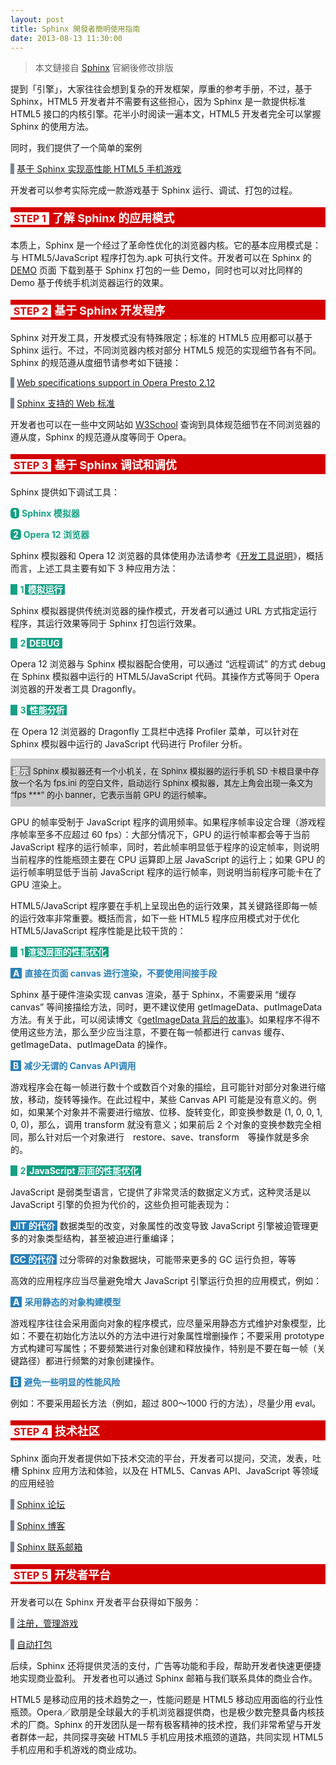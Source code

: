 ```yaml
---
layout: post
title: Sphinx 開發者簡明使用指南
date: 2013-08-13 11:30:00
---
```


> 本文鏈接自 [Sphinx](http://technommy.github.io/2013/08/13/sphinx-developer-guide/) 官網後修改排版

<p>提到「引擎」，大家往往会想到复杂的开发框架，厚重的参考手册，不过，基于 Sphinx，HTML5 开发者并不需要有这些担心，因为 Sphinx 是一款提供标准 HTML5 接口的内核引擎。花半小时阅读一遍本文，HTML5 开发者完全可以掌握 Sphinx 的使用方法。</p>
<p>同时，我们提供了一个简单的案例</p>

<p><b style="background-color: #798796; padding-right: 3px;">&nbsp;</b>&nbsp;<a href="http://sphinx.oupeng.com/sphinxsample" target="_blank">基于 Sphinx 实现高性能 HTML5 手机游戏</a></p>

<p>开发者可以参考实际完成一款游戏基于 Sphinx 运行、调试、打包的过程。</p>

<p style="background-color: #d40000; color: #ffffff; font-size: 18px; padding-top: 3px; padding-bottom: 3px;"><b style="background-color: #ffffff; color: #d40000; padding-left: 5px; padding-right: 5px; font-size: 16px;">STEP 1</b>&nbsp;<b>了解 Sphinx 的应用模式</b></p>

<p>本质上，Sphinx 是一个经过了革命性优化的浏览器内核。它的基本应用模式是：与 HTML5/JavaScript 程序打包为.apk 可执行文件。开发者可以在 Sphinx 的 <a href="http://sphinx.oupeng.com/demo" target="_blank">DEMO</a> 页面 下载到基于 Sphinx 打包的一些 Demo，同时也可以对比同样的 Demo 基于传统手机浏览器运行的效果。</p>

<p style="background-color: #d40000; color: #ffffff; font-size: 18px; padding-top: 3px; padding-bottom: 3px;"><b style="background-color: #ffffff; color: #d40000; padding-left: 5px; padding-right: 5px; font-size: 16px;">STEP 2</b>&nbsp;<b>基于 Sphinx 开发程序</b></p>

<p>Sphinx 对开发工具，开发模式没有特殊限定；标准的 HTML5 应用都可以基于 Sphinx 运行。不过，不同浏览器内核对部分 HTML5 规范的实现细节各有不同。Sphinx 的规范遵从度细节请参考如下链接：</p>

<p><b style="background-color: #798796; padding-right: 3px;">&nbsp;</b>&nbsp;<a href="http://sphinx.oupeng.com/sphinxsample" target="_blank">Web specifications support in Opera Presto 2.12</a></p>
<p><b style="background-color: #798796; padding-right: 3px;">&nbsp;</b>&nbsp;<a href="http://sphinx.oupeng.com/sphinxsample" target="_blank">Sphinx 支持的 Web 标准</a></p>

<p>开发者也可以在一些中文网站如 <a href="http://www.w3school.com.cn/" target="_blank">W3School</a> 查询到具体规范细节在不同浏览器的遵从度，Sphinx 的规范遵从度等同于 Opera。</p>

<p style="background-color: #d40000; color: #ffffff; font-size: 18px; padding-top: 3px; padding-bottom: 3px;"><b style="background-color: #ffffff; color: #d40000; padding-left: 5px; padding-right: 5px; font-size: 16px;">STEP 3</b>&nbsp;<b>基于 Sphinx 调试和调优</b></p>

<p>Sphinx 提供如下调试工具：</p>

<p><b style="background-color: #16a085; color: #ffffff; padding-right: 4px; padding-left: 4px; border-radius: 5px;">1</b><b style="color: #16a085; padding-left: 4px; padding-right: 4px;">Sphinx 模拟器</b></p>

<p><b style="background-color: #16a085; color: #ffffff; padding-right: 4px; padding-left: 4px; border-radius: 5px;">2</b><b style="color: #16a085; padding-left: 4px; padding-right: 4px;">Opera 12 浏览器</b></p>

<p>Sphinx 模拟器和 Opera 12 浏览器的具体使用办法请参考《<a href="http://sphinx.oupeng.com/developer-guide" target="_blank">开发工具说明</a>》，概括而言，上述工具主要有如下 3 种应用方法：</p>

<p><b style="background-color: #16a085; color: #16a085; padding-right: 2px;">0</b>&nbsp;<b style="color: #16a085; padding-right: 2px;">1</b><b style="background-color: #16a085; color: #ffffff; padding-left: 4px; padding-right: 4px;">模拟运行</b></p>

<p>Sphinx 模拟器提供传统浏览器的操作模式，开发者可以通过 URL 方式指定运行程序，其运行效果等同于 Sphinx 打包运行效果。</p>

<p><b style="background-color: #16a085; color: #16a085; padding-right: 2px;">0</b>&nbsp;<b style="color: #16a085; padding-right: 2px;">2</b><b style="background-color: #16a085; color: #ffffff; padding-left: 4px; padding-right: 4px;">DEBUG</b></p>

<p>Opera 12 浏览器与 Sphinx 模拟器配合使用，可以通过 “远程调试” 的方式 debug 在 Sphinx 模拟器中运行的 HTML5/JavaScript 代码。其操作方式等同于 Opera 浏览器的开发者工具 Dragonfly。</p>

<p><b style="background-color: #16a085; color: #16a085; padding-right: 2px;">0</b>&nbsp;<b style="color: #16a085; padding-right: 2px;">3</b><b style="background-color: #16a085; color: #ffffff; padding-left: 4px; padding-right: 4px;">性能分析</b></p>

<p>在 Opera 12 浏览器的 Dragonfly 工具栏中选择 Profiler 菜单，可以针对在 Sphinx 模拟器中运行的 JavaScript 代码进行 Profiler 分析。</p>

<p style="background-color: #cccccc; font-size: 13px; padding-bottom: 10px; padding-top: 10px;"><b style="background-color: #898989; color: #ffffff; padding-left: 3px; padding-right: 3px; border-radius: 2px;">提示</b>&nbsp;Sphinx 模拟器还有一个小机关，在 Sphinx 模拟器的运行手机 SD 卡根目录中存放一个名为 fps.ini 的空白文件，启动运行 Sphinx 模拟器，其左上角会出现一条文为 “fps ***” 的小 banner，它表示当前 GPU 的运行帧率。</p>

<p>GPU 的帧率受制于 JavaScript 程序的调用频率。如果程序帧率设定合理（游戏程序帧率至多不应超过 60 fps）：大部分情况下，GPU 的运行帧率都会等于当前 JavaScript 程序的运行帧率，同时，若此帧率明显低于程序的设定帧率，则说明当前程序的性能瓶颈主要在 CPU 运算即上层 JavaScript 的运行上；如果 GPU 的运行帧率明显低于当前 JavaScript 程序的运行帧率，则说明当前程序可能卡在了 GPU 渲染上。</p>

<p>HTML5/JavaScript 程序要在手机上呈现出色的运行效果，其关键路径即每一帧的运行效率非常重要。概括而言，如下一些 HTML5 程序应用模式对于优化 HTML5/JavaScript 程序性能是比较干货的：</p>

<p><b style="background-color: #16a085; color: #16a085; padding-right: 2px;">0</b>&nbsp;<b style="color: #16a085; padding-right: 2px;">1</b><b style="background-color: #16a085; color: #ffffff; padding-left: 4px; padding-right: 4px;">渲染层面的性能优化</b></p>

<p><b style="background-color: #2980b9; color: #ffffff; padding-left: 4px; padding-right: 4px;">A</b>&nbsp;<b style="color: #2980b9;">直接在页面 canvas 进行渲染，不要使用间接手段</b></p>

<p>Sphinx 基于硬件渲染实现 canvas 渲染，基于 Sphinx，不需要采用 “缓存 canvas” 等间接描绘方法，同时，更不建议使用 getImageData、putImageData 方法。有关于此，可以阅读博文《<a href="http://sphinx.oupeng.com/articles/the-stories-about-getimagedata-and-putimagedata" target="_blank">getImageData 背后的故事</a>》。如果程序不得不使用这些方法，那么至少应当注意，不要在每一帧都进行 canvas 缓存、getImageData、putImageData 的操作。</p>

<p><b style="background-color: #2980b9; color: #ffffff; padding-left: 4px; padding-right: 4px;">B</b>&nbsp;<b style="color: #2980b9;">减少无谓的 Canvas API调用</b></p>

<p>游戏程序会在每一帧进行数十个或数百个对象的描绘，且可能针对部分对象进行缩放，移动，旋转等操作。在此过程中，某些 Canvas API 可能是没有意义的。例如，如果某个对象并不需要进行缩放、位移、旋转变化，即变换参数是 (1, 0, 0, 1, 0, 0)，那么，调用 transform 就没有意义；如果前后 2 个对象的变换参数完全相同，那么针对后一个对象进行　restore、save、transform　等操作就是多余的。</p>

<p><b style="background-color: #16a085; color: #16a085; padding-right: 2px;">0</b>&nbsp;<b style="color: #16a085; padding-right: 2px;">2</b><b style="background-color: #16a085; color: #ffffff; padding-left: 4px; padding-right: 4px;">JavaScript 层面的性能优化</b></p>

<p>JavaScript 是弱类型语言，它提供了非常灵活的数据定义方式，这种灵活是以 JavaScript 引擎的负担为代价的，这些负担可能表现为：</p>

<p><b style="background-color: #2980b9; color: #ffffff; padding-left: 4px; padding-right: 4px;">JIT 的代价</b>&nbsp;数据类型的改变，对象属性的改变导致 JavaScript 引擎被迫管理更多的对象类型结构，甚至被迫进行重编译；</p>

<p><b style="background-color: #2980b9; color: #ffffff; padding-left: 4px; padding-right: 4px;">GC 的代价</b>&nbsp;过分零碎的对象数据块，可能带来更多的 GC 运行负担，等等</p>

<p>高效的应用程序应当尽量避免增大 JavaScript 引擎运行负担的应用模式，例如：</p>

<p><b style="background-color: #2980b9; color: #ffffff; padding-left: 4px; padding-right: 4px;">A</b>&nbsp;<b style="color: #2980b9;">采用静态的对象构建模型</b></p>

<p>游戏程序往往会采用面向对象的程序模式，应尽量采用静态方式维护对象模型，比如：不要在初始化方法以外的方法中进行对象属性增删操作；不要采用 prototype 方式构建可写属性；不要频繁进行对象创建和释放操作，特别是不要在每一帧（关键路径）都进行频繁的对象创建操作。</p>

<p><b style="background-color: #2980b9; color: #ffffff; padding-left: 4px; padding-right: 4px;">B</b>&nbsp;<b style="color: #2980b9;">避免一些明显的性能风险</b></p>

<p>例如：不要采用超长方法（例如，超过 800～1000 行的方法），尽量少用 eval。</p></p>

<p style="background-color: #d40000; color: #ffffff; font-size: 18px; padding-top: 3px; padding-bottom: 3px;"><b style="background-color: #ffffff; color: #d40000; padding-left: 5px; padding-right: 5px; font-size: 16px;">STEP 4</b>&nbsp;<b>技术社区</b></p>

<p>Sphinx 面向开发者提供如下技术交流的平台，开发者可以提问，交流，发表，吐槽 Sphinx 应用方法和体验，以及在 HTML5、Canvas API、JavaScript 等领域的应用经验</p>

<p><b style="background-color: #798796; padding-right: 3px;">&nbsp;</b>&nbsp;<a href="http://sphinx.oupeng.com/sphinxsample" target="_blank">Sphinx 论坛</a></p>

<p><b style="background-color: #798796; padding-right: 3px;">&nbsp;</b>&nbsp;<a href="http://sphinx.oupeng.com/sphinxsample" target="_blank">Sphinx 博客</a></p>

<p><b style="background-color: #798796; padding-right: 3px;">&nbsp;</b>&nbsp;<a href="http://sphinx.oupeng.com/sphinxsample" target="_blank">Sphinx 联系邮箱</a></p>

<p style="background-color: #d40000; color: #ffffff; font-size: 18px; padding-top: 3px; padding-bottom: 3px;"><b style="background-color: #ffffff; color: #d40000; padding-left: 5px; padding-right: 5px; font-size: 16px;">STEP 5</b>&nbsp;<b>开发者平台</b></p>

<p>开发者可以在 Sphinx 开发者平台获得如下服务：</p>

<p><b style="background-color: #798796; padding-right: 3px;">&nbsp;</b>&nbsp;<a href="http://sphinx.oupeng.com/sphinxsample" target="_blank">注册，管理游戏</a></p>

<p><b style="background-color: #798796; padding-right: 3px;">&nbsp;</b>&nbsp;<a href="http://sphinx.oupeng.com/sphinxsample" target="_blank">自动打包</a></p>

<p>后续，Sphinx 还将提供灵活的支付，广告等功能和手段，帮助开发者快速更便捷地实现商业盈利。
开发者也可以通过 Sphinx 邮箱与我们联系具体的商业合作。</p>

<p>HTML5 是移动应用的技术趋势之一，性能问题是 HTML5 移动应用面临的行业性瓶颈。Opera／欧朋是全球最大的手机浏览器提供商，也是极少数完整具备内核技术的厂商。Sphinx 的开发团队是一帮有极客精神的技术控，我们非常希望与开发者群体一起，共同探寻突破 HTML5 手机应用技术瓶颈的道路，共同实现 HTML5 手机应用和手机游戏的商业成功。</p>

